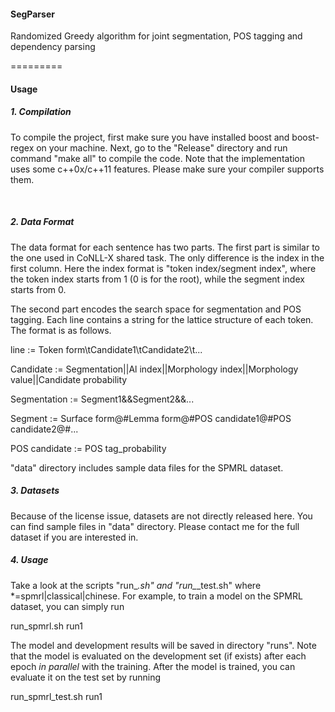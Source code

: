 #### SegParser

Randomized Greedy algorithm for joint segmentation, POS tagging and dependency parsing

=========

#### Usage

##### 1. Compilation

To compile the project, first make sure you have installed boost and boost-regex on your machine. Next, go to the "Release" directory and run command "make all" to compile the code. Note that the implementation uses some c++0x/c++11 features. Please make sure your compiler supports them.

<br> 

##### 2. Data Format

The data format for each sentence has two parts. The first part is similar to the one used in CoNLL-X shared task. The only difference is the index in the first column. Here the index format is "token index/segment index", where the token index starts from 1 (0 is for the root), while the segment index starts from 0.

The second part encodes the search space for segmentation and POS tagging. Each line contains a string for the lattice structure of each token. The format is as follows.

line := Token form\tCandidate1\tCandidate2\t...

Candidate := Segmentation||Al index||Morphology index||Morphology value||Candidate probability

Segmentation := Segment1&&Segment2&&...

Segment := Surface form@#Lemma form@#POS candidate1@#POS candidate2@#...

POS candidate := POS tag_probability

"data" directory includes sample data files for the SPMRL dataset.

##### 3. Datasets

Because of the license issue, datasets are not directly released here. You can find sample files in "data" directory. Please contact me for the full dataset if you are interested in.

##### 4. Usage

Take a look at the scripts "run_*.sh" and "run_*_test.sh" where *=spmrl|classical|chinese. For example, to train a model on the SPMRL dataset, you can simply run

run_spmrl.sh run1

The model and development results will be saved in directory "runs". Note that the model is evaluated on the development set (if exists) after each epoch *in parallel* with the training. After the model is trained, you can evaluate it on the test set by running

run_spmrl_test.sh run1


